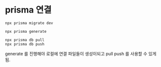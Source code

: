 # prisma 연결

```
npx prisma migrate dev

npx prisma generate

npx prisma db pull
npx prisma db push
```

generate 를 진행해야 로컬에 연결 파일들이 생성이되고 pull push 를 사용할 수 있게 됨.
